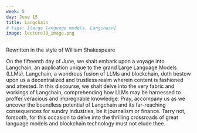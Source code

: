 ```yaml
---
week: 5
day: June 15
title: Langchain
# tags: [large language models, Langchain]
image: lecture10_image.png
---
```

Rewritten in the style of William Shakespeare

 On the fifteenth day of June, we shalt embark upon a voyage into Langchain, an application unique to the grand Large Language Models (LLMs). Langchain, a wondrous fusion of LLMs and blockchain, doth bestow upon us a decentralized and trustless realm wherein content is fashioned and attested. In this discourse, we shalt delve into the very fabric and workings of Langchain, comprehending how LLMs may be harnessed to proffer veracious and impregnable knowledge. Pray, accompany us as we uncover the boundless potential of Langchain and its far-reaching consequences for sundry industries, be it journalism or finance. Tarry not, forsooth, for this occasion to delve into the thrilling crossroads of great language models and blockchain technology must not elude thee.
